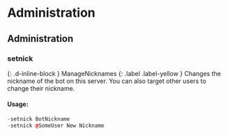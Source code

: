 # Administration
## Administration
### setnick
{: .d-inline-block }
ManageNicknames 
{: .label .label-yellow }
Changes the nickname of the bot on this server. You can also target other users to change their nickname.
#### Usage:
```c++
-setnick BotNickname
-setnick @SomeUser New Nickname
```
